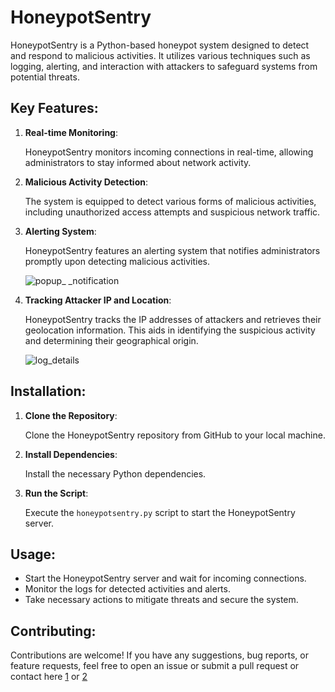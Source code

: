 # HoneypotSentry

HoneypotSentry is a Python-based honeypot system designed to detect and respond to malicious activities. It utilizes various techniques such as logging, alerting, and interaction with attackers to safeguard systems from potential threats.

## Key Features:

1. **Real-time Monitoring**:

   HoneypotSentry monitors incoming connections in real-time, allowing administrators to stay informed about network activity.

2. **Malicious Activity Detection**:

   The system is equipped to detect various forms of malicious activities, including unauthorized access attempts and suspicious network traffic.

3. **Alerting System**:

   HoneypotSentry features an alerting system that notifies administrators promptly upon detecting malicious activities.

    ![popup_ _notification](https://github.com/Sarathchandra1293/HoneypotSentry/assets/99632999/77099d9a-a0a1-4b39-a3ac-f8db007edfb9)


4. **Tracking Attacker IP and Location**:

   HoneypotSentry tracks the IP addresses of attackers and retrieves their geolocation information. This aids in identifying the suspicious activity and determining their geographical origin.

    ![log_details](https://github.com/Sarathchandra1293/HoneypotSentry/assets/99632999/e9f2d6bd-f21f-414f-8d75-c248b77c5dd4)

## Installation:

1. **Clone the Repository**:

   Clone the HoneypotSentry repository from GitHub to your local machine.
   
3. **Install Dependencies**:

   Install the necessary Python dependencies.

4. **Run the Script**:

    Execute the `honeypotsentry.py` script to start the HoneypotSentry server.

## Usage:

- Start the HoneypotSentry server and wait for incoming connections.
- Monitor the logs for detected activities and alerts.
- Take necessary actions to mitigate threats and secure the system.

## Contributing:

Contributions are welcome! If you have any suggestions, bug reports, or feature requests, feel free to open an issue or submit a pull request or contact here [1](sarathchandraedubelli@gmail.com) or [2](saiswaroop.5154@gmail.com)

